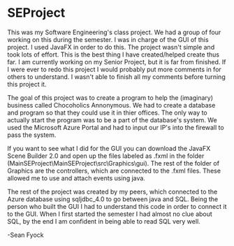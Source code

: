 # SEProject
This was my Software Engineering's class project. We had a group of four working on this during the semester. I was in charge of the GUI of this project. I used JavaFX in order to do this. The project wasn't simple and took lots of effort. This is the best thing I have created/helped create thus far. I am currently working on my Senior Project, but it is far from finished. If I were ever to redo this project I would probably put more comments in for others to understand. I wasn't able to finish all my comments before turning this project it.
<p>The goal of this project was to create a program to help the (imaginary) business called Chocoholics Annonymous. We had to create a database and program so that they could use it in thier offices. The only way to actually start the program was to be a part of the database's system. We used the Microsoft Azure Portal and had to input our IP's into the firewall to pass the system. <p>If you want to see what I did for the GUI you can download the JavaFX Scene Builder 2.0 and open up the files labeled as .fxml in the folder (MainSEProject\MainSEProject\src\Graphics\gui). The rest of the folder of Graphics are the controllers, which are connected to the .fxml files. These allowed me to use and attach events using java.
<p>The rest of the project was created by my peers, which connected to the Azure database using sqljdbc_4.0 to go between java and SQL. Being the person who built the GUI I had to understand this code in order to connect it to the GUI. When I first started the semester I had almost no clue about SQL, by the end I am confident in being able to read SQL very well.
<p>-Sean Fyock

